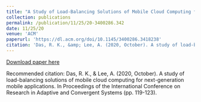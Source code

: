 ```yaml
---
title: "A Study of Load-Balancing Solutions of Mobile Cloud Computing for Next-Generation Mobile Applications"
collection: publications
permalink: /publication/11/25/20-3400286.342
date: 11/25/20
venue: 'ACM'
paperurl: 'https://dl.acm.org/doi/10.1145/3400286.3418238'
citation: 'Das, R. K., &amp; Lee, A. (2020, October). A study of load-balancing solutions of mobile cloud computing for next-generation mobile applications. In Proceedings of the International Conference on Research in Adaptive and Convergent Systems (pp. 119-123).'
---
```


<a href='https://dl.acm.org/doi/10.1145/3400286.3418238'>Download paper here</a>

Recommended citation: Das, R. K., & Lee, A. (2020, October). A study of load-balancing solutions of mobile cloud computing for next-generation mobile applications. In Proceedings of the International Conference on Research in Adaptive and Convergent Systems (pp. 119-123).